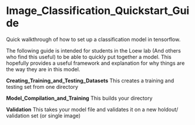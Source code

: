 # Image_Classification_Quickstart_Guide
Quick walkthrough of how to set up a classification model in tensorflow. 

The following guide is intended for students in the Loew lab (And others who find this useful) to be able to quickly put together a model. This hopefully provides a useful framework and explanation for why things are the way they are in this model. 


**Creating_Training_and_Testing_Datasets**
This creates a training and testing set from one directory

**Model_Compilation_and_Training**
This builds your directory

**Validation**
This takes your model file and validates it on a new holdout/ validation set (or single image)
